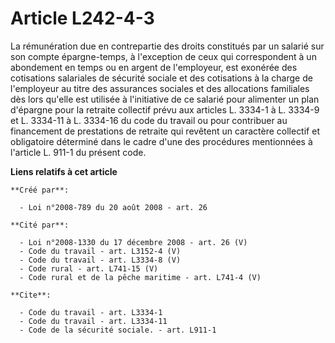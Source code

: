 # Article L242-4-3

La rémunération due en contrepartie des droits constitués par un salarié sur son compte épargne-temps, à l'exception de ceux
qui correspondent à un abondement en temps ou en argent de l'employeur, est exonérée des cotisations salariales de sécurité
sociale et des cotisations à la charge de l'employeur au titre des assurances sociales et des allocations familiales dès lors
qu'elle est utilisée à l'initiative de ce salarié pour alimenter un plan d'épargne pour la retraite collectif prévu aux
articles L. 3334-1 à L. 3334-9 et L. 3334-11 à L. 3334-16 du code du travail ou pour contribuer au financement de prestations
de retraite qui revêtent un caractère collectif et obligatoire déterminé dans le cadre d'une des procédures mentionnées à
l'article L. 911-1 du présent code.

**Liens relatifs à cet article**

	**Créé par**:

	  - Loi n°2008-789 du 20 août 2008 - art. 26

	**Cité par**:

	  - Loi n°2008-1330 du 17 décembre 2008 - art. 26 (V)
	  - Code du travail - art. L3152-4 (V)
	  - Code du travail - art. L3334-8 (V)
	  - Code rural - art. L741-15 (V)
	  - Code rural et de la pêche maritime - art. L741-4 (V)

	**Cite**:

	  - Code du travail - art. L3334-1
	  - Code du travail - art. L3334-11
	  - Code de la sécurité sociale. - art. L911-1
